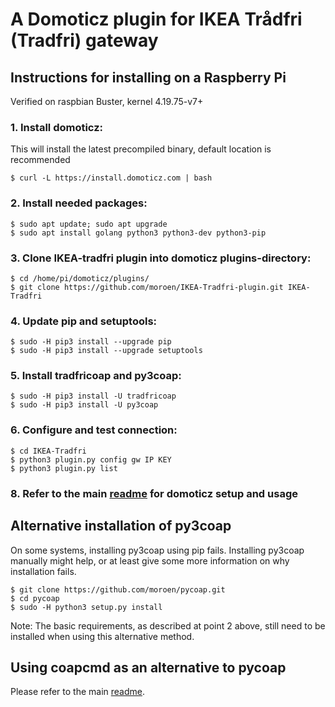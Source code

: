 # A Domoticz plugin for IKEA Trådfri (Tradfri) gateway

## Instructions for installing on a Raspberry Pi
Verified on raspbian Buster, kernel 4.19.75-v7+

### 1. Install domoticz:
This will install the latest precompiled binary, default location is recommended
```
$ curl -L https://install.domoticz.com | bash
```

### 2. Install needed packages:
```
$ sudo apt update; sudo apt upgrade
$ sudo apt install golang python3 python3-dev python3-pip
```

### 3. Clone IKEA-tradfri plugin into domoticz plugins-directory:
```
$ cd /home/pi/domoticz/plugins/
$ git clone https://github.com/moroen/IKEA-Tradfri-plugin.git IKEA-Tradfri
```

### 4. Update pip and setuptools: 
```shell
$ sudo -H pip3 install --upgrade pip
$ sudo -H pip3 install --upgrade setuptools
```

### 5. Install tradfricoap and py3coap:
```shell
$ sudo -H pip3 install -U tradfricoap
$ sudo -H pip3 install -U py3coap
```


### 6. Configure and test connection:
```shell
$ cd IKEA-Tradfri
$ python3 plugin.py config gw IP KEY
$ python3 plugin.py list
```
### 8. Refer to the main [readme](README.md) for domoticz setup and usage


## Alternative installation of py3coap
On some systems, installing py3coap using pip fails. Installing py3coap manually might help, or at least give some more information on why installation fails.

```shell
$ git clone https://github.com/moroen/pycoap.git
$ cd pycoap
$ sudo -H python3 setup.py install
```

Note: The basic requirements, as described at point 2 above, still need to be installed when using this alternative method.

## Using coapcmd as an alternative to pycoap
Please refer to the main [readme](README.md).
